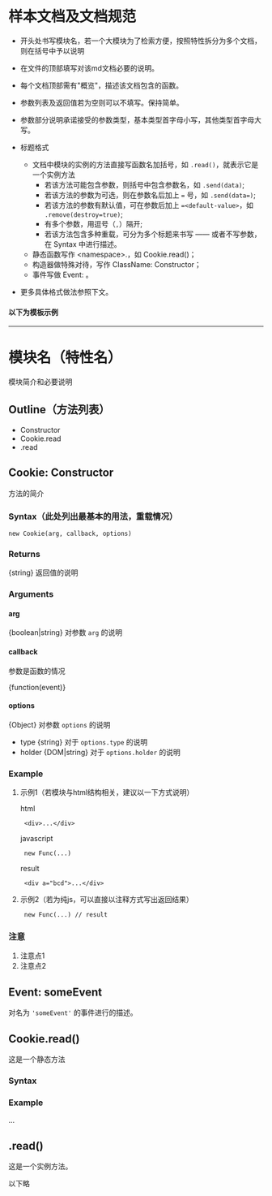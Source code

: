 样本文档及文档规范
====

- 开头处书写模块名，若一个大模块为了检索方便，按照特性拆分为多个文档，则在括号中予以说明
- 在文件的顶部填写对该md文档必要的说明。
- 每个文档顶部需有"概览"，描述该文档包含的函数。
- 参数列表及返回值若为空则可以不填写。保持简单。
- 参数部分说明承诺接受的参数类型，基本类型首字母小写，其他类型首字母大写。
- 标题格式
	- 文档中模块的实例的方法直接写函数名加括号，如 `.read()`，就表示它是一个实例方法
		- 若该方法可能包含参数，则括号中包含参数名，如 `.send(data)`;
		- 若该方法的参数为可选，则在参数名后加上 `=` 号，如 `.send(data=)`;
		- 若该方法的参数有默认值，可在参数后加上 `=<default-value>`，如 `.remove(destroy=true)`;
		- 有多个参数，用逗号（`,`）隔开;
		- 若该方法包含多种重载，可分为多个标题来书写 —— 或者不写参数，在 Syntax 中进行描述。
	- 静态函数写作 \<namespace>.<function-name>，如 Cookie.read()；
	- 构造器做特殊对待，写作 ClassName: Constructor；
	- 事件写做 Event: <event-name>。
	
- 更多具体格式做法参照下文。


#### 以下为模板示例
****

模块名（特性名）
=======

模块简介和必要说明

Outline（方法列表）
------

- Constructor
- Cookie.read
- .read

Cookie: Constructor
---------

方法的简介

### Syntax（此处列出最基本的用法，重载情况）

	new Cookie(arg, callback, options)
	
### Returns
{string} 返回值的说明

### Arguments

#### arg
{boolean|string} 对参数 `arg` 的说明

#### callback
参数是函数的情况

{function(event)}

#### options
{Object} 对参数 `options` 的说明

- type {string} 对于 `options.type` 的说明
- holder {DOM|string} 对于 `options.holder` 的说明


### Example

1. 示例1（若模块与html结构相关，建议以一下方式说明）

	html
		
		<div>...</div>	
	
	javascript
		
		new Func(...)	
	
	result

		<div a="bcd">...</div>

2. 示例2（若为纯js，可以直接以注释方式写出返回结果）

		new Func(...) // result


### 注意

1. 注意点1
2. 注意点2

Event: someEvent
----

对名为 `'someEvent'` 的事件进行的描述。


Cookie.read()
----

这是一个静态方法
### Syntax
### Example
...


.read()
----

这是一个实例方法。

以下略